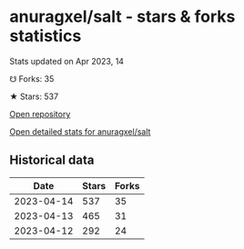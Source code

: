 # anuragxel/salt - stars & forks statistics

Stats updated on Apr 2023, 14

☋ Forks: 35

★ Stars: 537

[Open repository](https://github.com/anuragxel/salt)

[Open detailed stats for anuragxel/salt](https://reviewgithub.com/rep/anuragxel/salt)

## Historical data
| Date | Stars | Forks |
|------|-------|-------|
| 2023-04-14 | 537 | 35 | 
| 2023-04-13 | 465 | 31 | 
| 2023-04-12 | 292 | 24 | 

